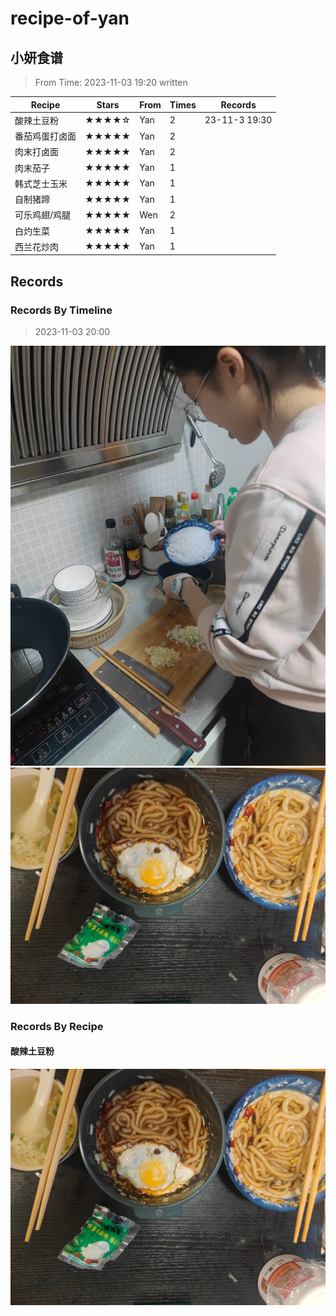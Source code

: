 # recipe-of-yan
## 小妍食谱
> From Time: 2023-11-03 19:20 written

| Recipe         | Stars | From | Times | Records       |
| -------------- | ----- | ---- | ----- | ------------- |
| 酸辣土豆粉     | ★★★★☆ | Yan  | 2     | 23-11-3 19:30 |
| 番茄鸡蛋打卤面 | ★★★★★ | Yan  | 2     |               |
| 肉末打卤面     | ★★★★★ | Yan  | 2     |               |
| 肉末茄子       | ★★★★★ | Yan  | 1     |               |
| 韩式芝士玉米   | ★★★★★ | Yan  | 1     |               |
| 自制猪蹄       | ★★★★★ | Yan  | 1     |               |
| 可乐鸡翅/鸡腿  | ★★★★★ | Wen  | 2     |               |
| 白灼生菜       | ★★★★★ | Yan  | 1     |               |
| 西兰花炒肉     | ★★★★★ | Yan  | 1     |               |

## Records
### Records By Timeline
> 2023-11-03 20:00

![](./images/sltdf-make-11-03.jpg)
![](./images/sltdf-11-03.jpg)
### Records By Recipe
#### 酸辣土豆粉
![](./images/sltdf-11-03.jpg)